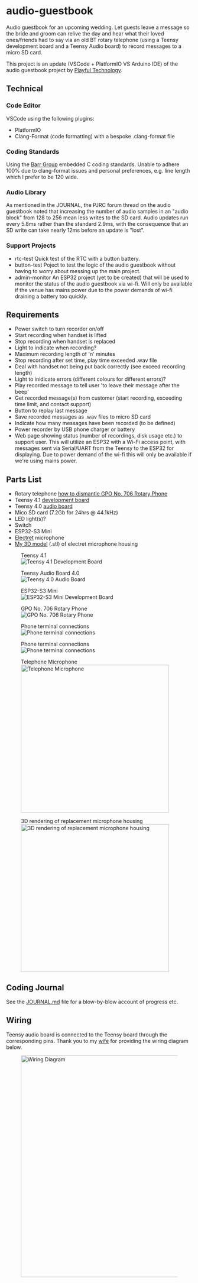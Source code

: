 # audio-guestbook
Audio guestbook for an upcoming wedding.  Let guests leave a message so the bride and groom can relive the day and hear what their loved ones/friends had to say via an old BT rotary telephone (using a Teensy development board and a Teensy Audio board) to record messages to a micro SD card.

This project is an update (VSCode + PlatformIO VS Arduino IDE) of the audio guestbook project by [Playful Technology](https://github.com/playfultechnology/audio-guestbook).

## Technical 

### Code Editor
VSCode using the following plugins:
  * PlatformIO
  * Clang-Format (code formatting) with a bespoke .clang-format file

### Coding Standards
Using the [Barr Group](https://barrgroup.com/sites/default/files/barr_c_coding_standard_2018.pdf) embedded C coding standards. Unable to adhere 100% due to clang-format issues and personal preferences, e.g. line length which I prefer to be 120 wide.

### Audio Library
As mentioned in the JOURNAL, the PJRC forum thread on the audio guestbook noted that increasing the number of audio samples in an "audio block" from 128 to 256 mean less writes to the SD card. Audio updates run every 5.8ms rather than the standard 2.9ms, with the consequence that an SD write can take nearly 12ms before an update is "lost".

### Support Projects
- rtc-test Quick test of the RTC with a button battery.
- button-test Poject to test the logic of the audio guestbook without having to worry about messing up the main project.
- admin-monitor An ESP32 project (yet to be created) that will be used to monitor the status of the audio guestbook via wi-fi. Will only be available if the venue has mains power due to the power demands of wi-fi draining a battery too quickly.

## Requirements
- Power switch to turn recorder on/off
- Start recording when handset is lifted
- Stop recording when handset is replaced
- Light to indicate when recording?
- Maximum recording length of 'n' minutes
- Stop recording after set time, play time exceeded .wav file
- Deal with handset not being put back correctly (see exceed recording length)
- Light to inidicate errors (different colours for different errors)?
- Play recorded message to tell user 'to leave their message after the beep'
- Get recorded message(s) from customer (start recording, exceeding time limit, and contact support)
- Button to replay last message
- Save recorded messages as .wav files to micro SD card
- Indicate how many messages have been recorded (to be defined)
- Power recorder by USB phone charger or battery
- Web page showing status (number of recordings, disk usage etc.) to support user. This will utilize an ESP32 with a Wi-Fi access point, with messages sent via Serial/UART from the Teensy to the ESP32 for displaying. Due to power demand of the wi-fi this will only be available if we're using mains power.

## Parts List
- Rotary telephone [how to dismantle GPO No. 706 Rotary Phone](https://www.britishtelephones.com/t706dismantle.htm)
- Teensy 4.1 [development board](https://www.pjrc.com/teensy/pinout.html)
- Teensy 4.0 [audio board](https://www.pjrc.com/store/teensy3_audio.html)
- Mico SD card (7.2Gb for 24hrs @ 44.1kHz)
- LED light(s)?
- Switch
- ESP32-S3 Mini
- [Electret](https://en.wikipedia.org/wiki/Electret_microphone) microphone
- [My 3D model](https://github.com/m0wmt/audio-guestbook/blob/main/notes/GPO706-Electret-Mic.stl) (.stl) of electret microphone housing

<figure>
  <figcaption>Teensy 4.1</figcaption>
  <img
  src="./images/teensy4-1.jpeg"
  alt="Teensy 4.1 Development Board">
</figure>

<figure>
  <figcaption>Teensy Audio Board 4.0</figcaption>
  <img
  src="./images/teensy-audio.jpeg"
  alt="Teensy 4.0 Audio Board">
</figure>

<figure>
  <figcaption>ESP32-S3 Mini</figcaption>
  <img
  src="./images/esp32-s3-mini.jpeg"
  alt="ESP32-S3 Mini Development Board">
</figure>

<figure>
  <figcaption>GPO No. 706 Rotary Phone</figcaption>
  <img
  src="./images/phone.png"
  alt="GPO No. 706 Rotary Phone">
</figure>

<figure>
  <figcaption>Phone terminal connections</figcaption>
  <img
  src="./images/connections.jpeg"
  alt="Phone terminal connections">
</figure>

<figure>
  <figcaption>Phone terminal connections</figcaption>
  <img
  src="./images/connections.jpeg"
  alt="Phone terminal connections">
</figure>

<figure>
  <figcaption>Telephone Microphone</figcaption>
  <img
  src="./images/gpo706-mic.JPEG"
  style="width: 400px;" 
  alt="Telephone Microphone">
</figure>

<figure>
  <figcaption>3D rendering of replacement microphone housing</figcaption>
  <img
  src="./images/gpo706-3d-mic.jpg"
  style="width: 400px;" 
  alt="3D rendering of replacement microphone housing">
</figure>

## Coding Journal
See the [JOURNAL.md](JOURNAL.md) file for a blow-by-blow account of progress etc.

## Wiring
Teensy audio board is connected to the Teensy board through the corresponding pins.  Thank you to my [wife](https://www.redbubble.com/people/quirkytales/shop?artistUserName=quirkytales&collections=1925754&iaCode=all-departments&sortOrder=relevant) for providing the wiring diagram below.

<figure>
  <img
  src="./images/wiring-diagram.png"
  style="height: 600px;" 
  alt="Wiring Diagram">
</figure>


